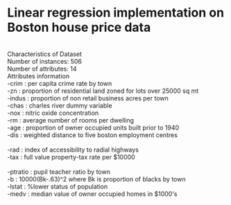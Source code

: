 # Linear regression implementation on Boston house price data
  <br/>Characteristics of Dataset
  <br/>Number of instances: 506
   <br/>Number of attributes: 14
     <br/>Attributes information
     <br/>-crim : per capita crime rate by town
     <br/>-zn	: proportion of residential land zoned for lots over 25000 sq mt
     <br/>-indus : proportion of non retail business acres per town	
     <br/>-chas : charles river dummy variable
     <br/>-nox : nitric oxide concentration	
     <br/>-rm	: average number of rooms per dwelling
     <br/>-age : proportion of owner occupied units built prior to 1940	
     <br/>-dis : weighted distance to five boston employment centres	
     <br/>-rad : index of accessibility to radial highways
     <br/>-tax : full value property-tax rate per $10000		
     <br/>-ptratio : pupil teacher ratio by town
     <br/>-b : 10000(Bk-.63)^2 where Bk is proportion of blacks by town
     <br/>-lstat : %lower status of population
     <br/>-medv : median value of owner occupied homes in $1000's
